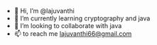 - 👋 Hi, I’m @lajuvanthi
- 🌱 I’m currently learning cryptography and java
- 💞️ I’m looking to collaborate with java
- 📫  to reach me lajuvanthi66@gmail.com

<!---
lajuvanthi/lajuvanthi is a ✨ special ✨ repository because its `README.md` (this file) appears on your GitHub profile.
You can click the Preview link to take a look at your changes.
--->
